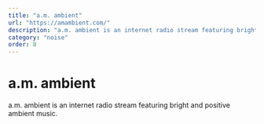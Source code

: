```yaml
---
title: "a.m. ambient"
url: "https://amambient.com/"
description: "a.m. ambient is an internet radio stream featuring bright and positive ambient music."
category: "noise"
order: 8
---
```


# a.m. ambient

a.m. ambient is an internet radio stream featuring bright and positive ambient music.
